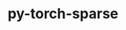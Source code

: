 ---
title: "py-torch-sparse"
layout: cache
categories: [package, develop-2025-04-27]
meta: {"compilers": ["gcc@13.2.0"], "num_specs": 4, "num_specs_by_stack": {"ml-linux-aarch64-cpu": 1, "ml-linux-aarch64-cuda": 1, "ml-linux-x86_64-cpu": 1, "ml-linux-x86_64-cuda": 1, "root": 4}, "oss": ["ubuntu24.04"], "platforms": ["linux"], "stacks": ["ml-linux-aarch64-cpu", "ml-linux-aarch64-cuda", "ml-linux-x86_64-cpu", "ml-linux-x86_64-cuda", "root"], "targets": ["aarch64", "x86_64_v3"], "versions": ["0.6.18"]}
spec_details: [{"compiler": "gcc@13.2.0", "hash": "2q5los263k2n64ohsqkyh6licuyo44cl", "os": "ubuntu24.04", "platform": "linux", "size": "-", "stacks": ["ml-linux-x86_64-cpu", "root"], "target": "x86_64_v3", "variants": ["build_system=python_pip"], "versions": ["0.6.18"]}, {"compiler": "gcc@13.2.0", "hash": "7uvm77vaxbqvn5olb54oxqpkkk4bf5ib", "os": "ubuntu24.04", "platform": "linux", "size": "-", "stacks": ["ml-linux-aarch64-cuda", "root"], "target": "aarch64", "variants": ["build_system=python_pip"], "versions": ["0.6.18"]}, {"compiler": "gcc@13.2.0", "hash": "cog3zvii3aid443p4bb2xnhofssqparj", "os": "ubuntu24.04", "platform": "linux", "size": "-", "stacks": ["ml-linux-x86_64-cuda", "root"], "target": "x86_64_v3", "variants": ["build_system=python_pip"], "versions": ["0.6.18"]}, {"compiler": "gcc@13.2.0", "hash": "dyfastecrpf523lcegmlycfwyu42x7qs", "os": "ubuntu24.04", "platform": "linux", "size": "-", "stacks": ["ml-linux-aarch64-cpu", "root"], "target": "aarch64", "variants": ["build_system=python_pip"], "versions": ["0.6.18"]}]
---
